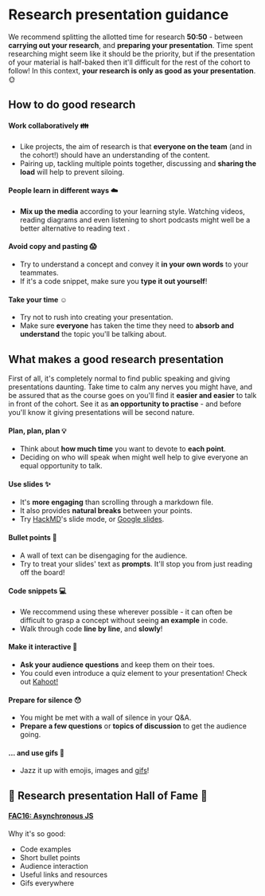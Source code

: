 # Research presentation guidance

We recommend splitting the allotted time for research **50:50** - between **carrying out your research**, and **preparing your presentation**. Time spent researching might seem like it should be the priority, but if the presentation of your material is half-baked then it'll difficult for the rest of the cohort to follow! In this context, **your research is only as good as your presentation**. :sun_with_face:

## How to do good research

#### Work collaboratively :family: 
- Like projects, the aim of research is that **everyone on the team** (and in the cohort!) should have an understanding of the content.
- Pairing up, tackling multiple points together, discussing and **sharing the load** will help to prevent siloing.

#### People learn in different ways :cloud: 
- **Mix up the media** according to your learning style. Watching videos, reading diagrams and even listening to short podcasts might well be a better alternative to reading text  .

#### Avoid copy and pasting :scream: 
- Try to understand a concept and convey it **in your own words** to your teammates.
- If it's a code snippet, make sure you **type it out yourself**!

#### Take your time :relaxed: 
- Try not to rush into creating your presentation. 
- Make sure **everyone** has taken the time they need to **absorb and understand** the topic you'll be talking about.

## What makes a good research presentation

First of all, it's completely normal to find public speaking and giving presentations daunting. Take time to calm any nerves you might have, and be assured that as the course goes on you'll find it **easier and easier** to talk in front of the cohort. See it as **an opportunity to practise** - and before you'll know it giving presentations will be second nature.

#### Plan, plan, plan :bulb: 
- Think about **how much time** you want to devote to **each point**.
- Deciding on who will speak when might well help to give everyone an equal opportunity to talk. 

#### Use slides :sparkles:
- It's **more engaging** than scrolling through a markdown file.
- It also provides **natural breaks** between your points.
- Try [HackMD](https://hackmd.io)'s slide mode, or [Google slides](https://www.google.co.uk/slides/about/).

#### Bullet points :bullettrain_side: 
- A wall of text can be disengaging for the audience.
- Try to treat your slides' text as **prompts**. It'll stop you from just reading off the board!

#### Code snippets :computer: 
- We reccommend using these wherever possible - it can often be difficult to grasp a concept without seeing **an example** in code.
- Walk through code **line by line**, and **slowly**!

#### Make it interactive :dizzy: 
- **Ask your audience questions** and keep them on their toes.
- You could even introduce a quiz element to your presentation! Check out [Kahoot!](https://kahoot.com)

#### Prepare for silence :hushed: 
- You might be met with a wall of silence in your Q&A.
- **Prepare a few questions** or **topics of discussion** to get the audience going.

#### ... and use gifs :tada: 
- Jazz it up with emojis, images and [gifs](https://giphy.com)!

## :crown: Research presentation Hall of Fame :crown: 

#### [FAC16: Asynchronous JS](https://github.com/FAC-Sixteen/research/blob/master/week2/Asynchronous%20JS.md)
Why it's so good:
- Code examples
- Short bullet points 
- Audience interaction
- Useful links and resources 
- Gifs everywhere

